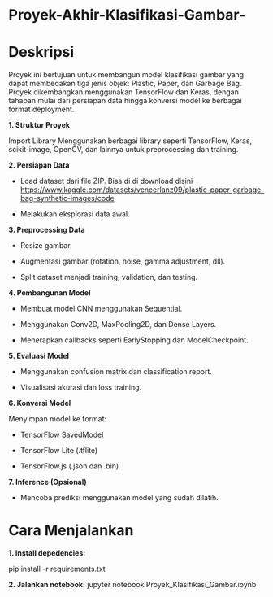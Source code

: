 # Proyek-Akhir-Klasifikasi-Gambar-

# Deskripsi
Proyek ini bertujuan untuk membangun model klasifikasi gambar yang dapat membedakan tiga jenis objek: Plastic, Paper, dan Garbage Bag. Proyek dikembangkan menggunakan TensorFlow dan Keras, dengan tahapan mulai dari persiapan data hingga konversi model ke berbagai format deployment.

**1. Struktur Proyek**
   
Import Library Menggunakan berbagai library seperti TensorFlow, Keras, scikit-image, OpenCV, dan lainnya untuk preprocessing dan training.

**2. Persiapan Data**

- Load dataset dari file ZIP. Bisa di di download disini https://www.kaggle.com/datasets/vencerlanz09/plastic-paper-garbage-bag-synthetic-images/code 

- Melakukan eksplorasi data awal.

**3. Preprocessing Data**

- Resize gambar.

- Augmentasi gambar (rotation, noise, gamma adjustment, dll).

- Split dataset menjadi training, validation, dan testing.

**4. Pembangunan Model**

- Membuat model CNN menggunakan Sequential.

- Menggunakan Conv2D, MaxPooling2D, dan Dense Layers.

- Menerapkan callbacks seperti EarlyStopping dan ModelCheckpoint.

**5. Evaluasi Model**

- Menggunakan confusion matrix dan classification report.

- Visualisasi akurasi dan loss training.

**6. Konversi Model**

Menyimpan model ke format:

- TensorFlow SavedModel

- TensorFlow Lite (.tflite)

- TensorFlow.js (.json dan .bin)

**7. Inference (Opsional)**

- Mencoba prediksi menggunakan model yang sudah dilatih.


# Cara Menjalankan 
**1. Install depedencies:**

pip install -r requirements.txt

**2. Jalankan notebook:**
jupyter notebook Proyek_Klasifikasi_Gambar.ipynb
